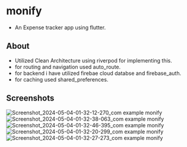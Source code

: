 # monify
- An Expense tracker app using flutter.
## About 
- Utilized Clean Architecture using riverpod for implementing this.
- for routing and navigation used auto_route.
- for backend i have utilized firebae cloud databse and firebase_auth.
- for caching used shared_preferences.

## Screenshots
![Screenshot_2024-05-04-01-32-12-270_com example monify](https://github.com/iamthejafar/monify/assets/109048758/78575df6-7969-4576-9c6b-5a94d1a259bd)
![Screenshot_2024-05-04-01-32-38-063_com example monify](https://github.com/iamthejafar/monify/assets/109048758/a6e2c06c-46d0-4bba-ab7a-3b54cf7ae7e2)
![Screenshot_2024-05-04-01-32-46-395_com example monify](https://github.com/iamthejafar/monify/assets/109048758/3efb4338-f2e8-4805-bf6c-b07d3c3b8b89)
![Screenshot_2024-05-04-01-32-20-299_com example monify](https://github.com/iamthejafar/monify/assets/109048758/9a235eef-df3d-4499-aacb-4f7e0b8aa09b)
![Screenshot_2024-05-04-01-32-27-273_com example monify](https://github.com/iamthejafar/monify/assets/109048758/153f4607-5013-41b0-8983-551e106d18c1)
